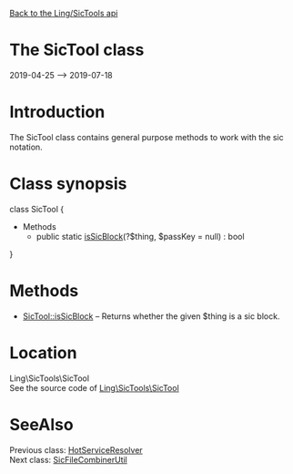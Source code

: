 [Back to the Ling/SicTools api](https://github.com/lingtalfi/SicTools/blob/master/doc/api/Ling/SicTools.md)



The SicTool class
================
2019-04-25 --> 2019-07-18






Introduction
============

The SicTool class contains general purpose methods to work with the sic notation.



Class synopsis
==============


class <span class="pl-k">SicTool</span>  {

- Methods
    - public static [isSicBlock](https://github.com/lingtalfi/SicTools/blob/master/doc/api/Ling/SicTools/SicTool/isSicBlock.md)(?$thing, $passKey = null) : bool

}






Methods
==============

- [SicTool::isSicBlock](https://github.com/lingtalfi/SicTools/blob/master/doc/api/Ling/SicTools/SicTool/isSicBlock.md) &ndash; Returns whether the given $thing is a sic block.





Location
=============
Ling\SicTools\SicTool<br>
See the source code of [Ling\SicTools\SicTool](https://github.com/lingtalfi/SicTools/blob/master/SicTool.php)



SeeAlso
==============
Previous class: [HotServiceResolver](https://github.com/lingtalfi/SicTools/blob/master/doc/api/Ling/SicTools/HotServiceResolver.md)<br>Next class: [SicFileCombinerUtil](https://github.com/lingtalfi/SicTools/blob/master/doc/api/Ling/SicTools/Util/SicFileCombinerUtil.md)<br>
